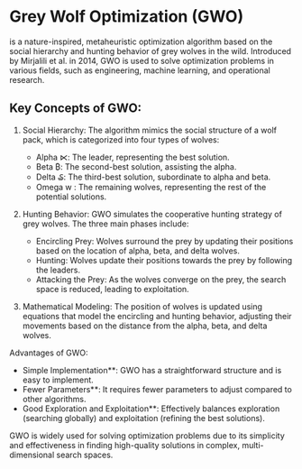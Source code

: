 # Grey Wolf Optimization (GWO)  
is a nature-inspired, metaheuristic optimization algorithm based on the social hierarchy and hunting behavior of grey wolves in the wild. Introduced by Mirjalili et al. in 2014, GWO is used to solve optimization problems in various fields, such as engineering, machine learning, and operational research.

## Key Concepts of GWO:

1. Social Hierarchy: The algorithm mimics the social structure of a wolf pack, which is categorized into four types of wolves:
   - Alpha ⋉: The leader, representing the best solution.
   - Beta ₿: The second-best solution, assisting the alpha.
   - Delta ₷: The third-best solution, subordinate to alpha and beta.
   - Omega w : The remaining wolves, representing the rest of the potential solutions.

2. Hunting Behavior: GWO simulates the cooperative hunting strategy of grey wolves. The three main phases include:
   - Encircling Prey: Wolves surround the prey by updating their positions based on the location of alpha, beta, and delta wolves.
   - Hunting: Wolves update their positions towards the prey by following the leaders.
   - Attacking the Prey: As the wolves converge on the prey, the search space is reduced, leading to exploitation.

3. Mathematical Modeling: The position of wolves is updated using equations that model the encircling and hunting behavior, adjusting their movements based on the distance from the alpha, beta, and delta wolves.

 Advantages of GWO:

- Simple Implementation**: GWO has a straightforward structure and is easy to implement.
- Fewer Parameters**: It requires fewer parameters to adjust compared to other algorithms.
- Good Exploration and Exploitation**: Effectively balances exploration (searching globally) and exploitation (refining the best solutions).

GWO is widely used for solving optimization problems due to its simplicity and effectiveness in finding high-quality solutions in complex, multi-dimensional search spaces.
